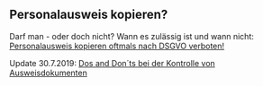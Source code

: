 ## Personalausweis kopieren?

Darf man - oder doch nicht? Wann es zulässig ist und wann nicht: [Personalausweis kopieren oftmals nach DSGVO verboten!](https://www.datenschutzbeauftragter-info.de/ldi-nrw-personalausweis-kopieren-oftmals-nach-dsgvo-verboten/)

Update 30.7.2019: [Dos and Don´ts bei der Kontrolle von Ausweisdokumenten](https://www.datenschutz-notizen.de/dos-and-donts-bei-der-kontrolle-von-ausweisdokumenten-2222933/)
